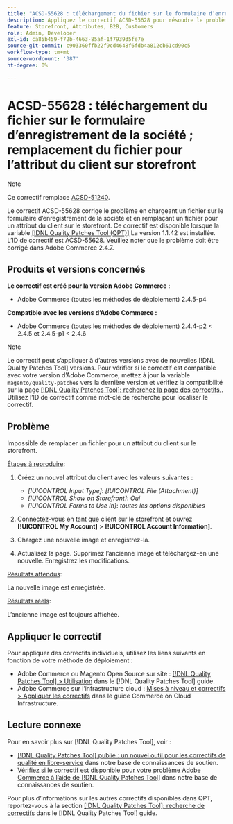 ```yaml
---
title: "ACSD-55628 : téléchargement du fichier sur le formulaire d’enregistrement de la société ; remplacement du fichier pour l’attribut du client sur storefront"
description: Appliquez le correctif ACSD-55628 pour résoudre le problème d’Adobe Commerce lors du téléchargement d’un fichier sur le formulaire d’enregistrement de la société et du remplacement d’un fichier pour un attribut du client sur le storefront.
feature: Storefront, Attributes, B2B, Customers
role: Admin, Developer
exl-id: ca85b459-f72b-4663-85af-1f793935fe7e
source-git-commit: c903360ffb22f9cd4648f6fdb4a812cb61cd90c5
workflow-type: tm+mt
source-wordcount: '387'
ht-degree: 0%

---
```


# ACSD-55628 : téléchargement du fichier sur le formulaire d’enregistrement de la société ; remplacement du fichier pour l’attribut du client sur storefront

>[!NOTE]
>
>Ce correctif remplace [ACSD-51240](/help/support-tools/patches-available-in-qpt-tool/v1-1-33/acsd-51240-uploaded-file-missing-while-registering-via-company-registration-form.md).

Le correctif ACSD-55628 corrige le problème en chargeant un fichier sur le formulaire d’enregistrement de la société et en remplaçant un fichier pour un attribut du client sur le storefront. Ce correctif est disponible lorsque la variable [[!DNL Quality Patches Tool (QPT)]](/help/announcements/adobe-commerce-announcements/magento-quality-patches-released-new-tool-to-self-serve-quality-patches.md) La version 1.1.42 est installée. L’ID de correctif est ACSD-55628. Veuillez noter que le problème doit être corrigé dans Adobe Commerce 2.4.7.

## Produits et versions concernés

**Le correctif est créé pour la version Adobe Commerce :**

* Adobe Commerce (toutes les méthodes de déploiement) 2.4.5-p4

**Compatible avec les versions d’Adobe Commerce :**

* Adobe Commerce (toutes les méthodes de déploiement) 2.4.4-p2 &lt; 2.4.5 et 2.4.5-p1 &lt; 2.4.6

>[!NOTE]
>
>Le correctif peut s’appliquer à d’autres versions avec de nouvelles [!DNL Quality Patches Tool] versions. Pour vérifier si le correctif est compatible avec votre version d’Adobe Commerce, mettez à jour la variable `magento/quality-patches` vers la dernière version et vérifiez la compatibilité sur la page [[!DNL Quality Patches Tool]: recherchez la page des correctifs.](https://experienceleague.adobe.com/tools/commerce-quality-patches/index.html). Utilisez l’ID de correctif comme mot-clé de recherche pour localiser le correctif.

## Problème

Impossible de remplacer un fichier pour un attribut du client sur le storefront.

<u>Étapes à reproduire</u>:

1. Créez un nouvel attribut du client avec les valeurs suivantes :

   * *[!UICONTROL Input Type]*: *[!UICONTROL File (Attachment)]*
   * *[!UICONTROL Show on Storefront]*: *Oui*
   * *[!UICONTROL Forms to Use In]*: *toutes les options disponibles*

1. Connectez-vous en tant que client sur le storefront et ouvrez **[!UICONTROL My Account]** > **[!UICONTROL Account Information]**.
1. Chargez une nouvelle image et enregistrez-la.
1. Actualisez la page. Supprimez l’ancienne image et téléchargez-en une nouvelle. Enregistrez les modifications.

<u>Résultats attendus</u>:

La nouvelle image est enregistrée.

<u>Résultats réels</u>:

L’ancienne image est toujours affichée.

## Appliquer le correctif

Pour appliquer des correctifs individuels, utilisez les liens suivants en fonction de votre méthode de déploiement :

* Adobe Commerce ou Magento Open Source sur site : [[!DNL Quality Patches Tool] > Utilisation](https://experienceleague.adobe.com/docs/commerce-operations/tools/quality-patches-tool/usage.html) dans le [!DNL Quality Patches Tool] guide.
* Adobe Commerce sur l’infrastructure cloud : [Mises à niveau et correctifs > Appliquer les correctifs](https://experienceleague.adobe.com/docs/commerce-cloud-service/user-guide/develop/upgrade/apply-patches.html) dans le guide Commerce on Cloud Infrastructure.

## Lecture connexe

Pour en savoir plus sur [!DNL Quality Patches Tool], voir :

* [[!DNL Quality Patches Tool] publié : un nouvel outil pour les correctifs de qualité en libre-service](/help/announcements/adobe-commerce-announcements/magento-quality-patches-released-new-tool-to-self-serve-quality-patches.md) dans notre base de connaissances de soutien.
* [Vérifiez si le correctif est disponible pour votre problème Adobe Commerce à l’aide de [!DNL Quality Patches Tool]](/help/support-tools/patches-available-in-qpt-tool/check-patch-for-magento-issue-with-magento-quality-patches.md) dans notre base de connaissances de soutien.

Pour plus d’informations sur les autres correctifs disponibles dans QPT, reportez-vous à la section [[!DNL Quality Patches Tool]: recherche de correctifs](https://experienceleague.adobe.com/tools/commerce-quality-patches/index.html) dans le [!DNL Quality Patches Tool] guide.
